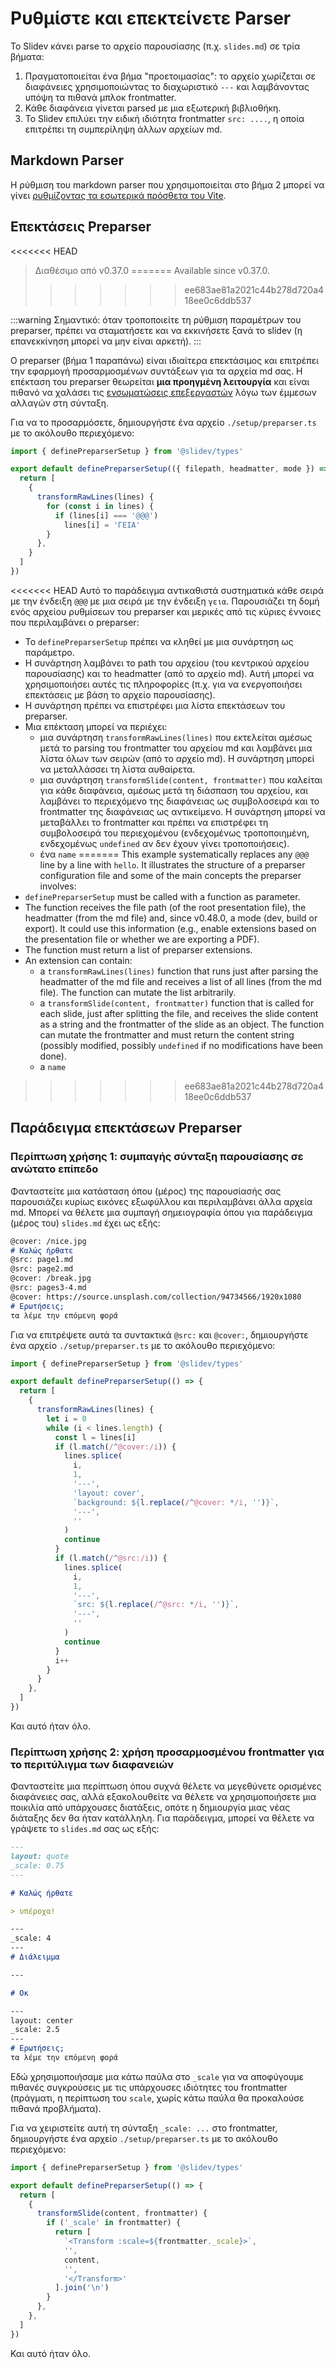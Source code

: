 # Ρυθμίστε και επεκτείνετε Parser

Το Slidev κάνει parse το αρχείο παρουσίασης (π.χ. `slides.md`) σε τρία βήματα:

1. Πραγματοποιείται ένα βήμα "προετοιμασίας": το αρχείο χωρίζεται σε διαφάνειες χρησιμοποιώντας το διαχωριστικό `---` και λαμβάνοντας υπόψη τα πιθανά μπλοκ frontmatter.
2. Κάθε διαφάνεια γίνεται parsed με μια εξωτερική βιβλιοθήκη.
3. Το Slidev επιλύει την ειδική ιδιότητα frontmatter `src: ....`, η οποία επιτρέπει τη συμπερίληψη άλλων αρχείων md.

## Markdown Parser

Η ρύθμιση του markdown parser που χρησιμοποιείται στο βήμα 2 μπορεί να γίνει [ρυθμίζοντας τα εσωτερικά πρόσθετα του Vite](/custom/config-vite#ρύθμιση-εσωτεpικών-πpόσθετων).

## Επεκτάσεις Preparser

<<<<<<< HEAD
> Διαθέσιμο από v0.37.0
=======
> Available since v0.37.0.
>>>>>>> ee683ae81a2021c44b278d720a418ee0c6ddb537

:::warning
Σημαντικό: όταν τροποποιείτε τη ρύθμιση παραμέτρων του preparser, πρέπει να σταματήσετε και να εκκινήσετε ξανά το slidev (η επανεκκίνηση μπορεί να μην είναι αρκετή).
:::

Ο preparser (βήμα 1 παραπάνω) είναι ιδιαίτερα επεκτάσιμος και επιτρέπει την εφαρμογή προσαρμοσμένων συντάξεων για τα αρχεία md σας. Η επέκταση του preparser θεωρείται **μια προηγμένη λειτουργία** και είναι πιθανό να χαλάσει τις [ενσωματώσεις επεξεργαστών](/guide/editors) λόγω των έμμεσων αλλαγών στη σύνταξη.

Για να το προσαρμόσετε, δημιουργήστε ένα αρχείο `./setup/preparser.ts` με το ακόλουθο περιεχόμενο:

```ts
import { definePreparserSetup } from '@slidev/types'

export default definePreparserSetup(({ filepath, headmatter, mode }) => {
  return [
    {
      transformRawLines(lines) {
        for (const i in lines) {
          if (lines[i] === '@@@')
            lines[i] = 'ΓΕΙΑ'
        }
      },
    }
  ]
})
```

<<<<<<< HEAD
Αυτό το παράδειγμα αντικαθιστά συστηματικά κάθε σειρά με την ένδειξη `@@@` με μια σειρά με την ένδειξη `γεια`. Παρουσιάζει τη δομή ενός αρχείου ρυθμίσεων του preparser και μερικές από τις κύριες έννοιες που περιλαμβάνει ο preparser:
- Το `definePreparserSetup` πρέπει να κληθεί με μια συνάρτηση ως παράμετρο.
- Η συνάρτηση λαμβάνει το path του αρχείου (του κεντρικού αρχείου παρουσίασης) και το headmatter (από το αρχείο md). Αυτή μπορεί να χρησιμοποιήσει αυτές τις πληροφορίες (π.χ. για να ενεργοποιήσει επεκτάσεις με βάση το αρχείο παρουσίασης).
- Η συνάρτηση πρέπει να επιστρέφει μια λίστα επεκτάσεων του preparser.
- Μια επέκταση μπορεί να περιέχει:
  - μια συνάρτηση `transformRawLines(lines)` που εκτελείται αμέσως μετά το parsing του frontmatter του αρχείου md και λαμβάνει μια λίστα όλων των σειρών (από το αρχείο md). Η συνάρτηση μπορεί να μεταλλάσσει τη λίστα αυθαίρετα.
  - μια συνάρτηση `transformSlide(content, frontmatter)` που καλείται για κάθε διαφάνεια, αμέσως μετά τη διάσπαση του αρχείου, και λαμβάνει το περιεχόμενο της διαφάνειας ως συμβολοσειρά και το frontmatter της διαφάνειας ως αντικείμενο. Η συνάρτηση μπορεί να μεταβάλλει το frontmatter και πρέπει να επιστρέφει τη συμβολοσειρά του περιεχομένου (ενδεχομένως τροποποιημένη, ενδεχομένως `undefined` αν δεν έχουν γίνει τροποποιήσεις).
  - ένα `name`
=======
This example systematically replaces any `@@@` line by a line with `hello`. It illustrates the structure of a preparser configuration file and some of the main concepts the preparser involves:
- `definePreparserSetup` must be called with a function as parameter.
- The function receives the file path (of the root presentation file), the headmatter (from the md file) and, since v0.48.0, a mode (dev, build or export). It could use this information (e.g., enable extensions based on the presentation file or whether we are exporting a PDF).
- The function must return a list of preparser extensions.
- An extension can contain:
  - a `transformRawLines(lines)` function that runs just after parsing the headmatter of the md file and receives a list of all lines (from the md file). The function can mutate the list arbitrarily.
  - a `transformSlide(content, frontmatter)` function that is called for each slide, just after splitting the file, and receives the slide content as a string and the frontmatter of the slide as an object. The function can mutate the frontmatter and must return the content string (possibly modified, possibly `undefined` if no modifications have been done).
  - a `name`
>>>>>>> ee683ae81a2021c44b278d720a418ee0c6ddb537

## Παράδειγμα επεκτάσεων Preparser

### Περίπτωση χρήσης 1: συμπαγής σύνταξη παρουσίασης σε ανώτατο επίπεδο

Φανταστείτε μια κατάσταση όπου (μέρος) της παρουσίασής σας παρουσιάζει κυρίως εικόνες εξωφύλλου και περιλαμβάνει άλλα αρχεία md. Μπορεί να θέλετε μια συμπαγή σημειογραφία όπου για παράδειγμα (μέρος του) `slides.md` έχει ως εξής:

```md
@cover: /nice.jpg
# Καλώς ήρθατε
@src: page1.md
@src: page2.md
@cover: /break.jpg
@src: pages3-4.md
@cover: https://source.unsplash.com/collection/94734566/1920x1080
# Ερωτήσεις;
τα λέμε την επόμενη φορά
```

Για να επιτρέψετε αυτά τα συντακτικά `@src:` και `@cover:`, δημιουργήστε ένα αρχείο `./setup/preparser.ts` με το ακόλουθο περιεχόμενο:

```ts
import { definePreparserSetup } from '@slidev/types'

export default definePreparserSetup(() => {
  return [
    {
      transformRawLines(lines) {
        let i = 0
        while (i < lines.length) {
          const l = lines[i]
          if (l.match(/^@cover:/i)) {
            lines.splice(
              i,
              1,
              '---',
              'layout: cover',
              `background: ${l.replace(/^@cover: */i, '')}`,
              '---',
              ''
            )
            continue
          }
          if (l.match(/^@src:/i)) {
            lines.splice(
              i,
              1,
              '---',
              `src: ${l.replace(/^@src: */i, '')}`,
              '---',
              ''
            )
            continue
          }
          i++
        }
      }
    },
  ]
})
```

Και αυτό ήταν όλο.

### Περίπτωση χρήσης 2: χρήση προσαρμοσμένου frontmatter για το περιτύλιγμα των διαφανειών

Φανταστείτε μια περίπτωση όπου συχνά θέλετε να μεγεθύνετε ορισμένες διαφάνειες σας, αλλά εξακολουθείτε να θέλετε να χρησιμοποιήσετε μια ποικιλία από υπάρχουσες διατάξεις, οπότε η δημιουργία μιας νέας διάταξης δεν θα ήταν κατάλληλη.
Για παράδειγμα, μπορεί να θέλετε να γράψετε το `slides.md` σας ως εξής:

```md
---
layout: quote
_scale: 0.75
---

# Καλώς ήρθατε

> υπέροχα!

---
_scale: 4
---
# Διάλειμμα

---

# Οκ

---
layout: center
_scale: 2.5
---
# Ερωτήσεις;
τα λέμε την επόμενη φορά
```

Εδώ χρησιμοποιήσαμε μια κάτω παύλα στο `_scale` για να αποφύγουμε πιθανές συγκρούσεις με τις υπάρχουσες ιδιότητες του frontmatter (πράγματι, η περίπτωση του `scale`, χωρίς κάτω παύλα θα προκαλούσε πιθανά προβλήματα).

Για να χειριστείτε αυτή τη σύνταξη `_scale: ...` στο frontmatter, δημιουργήστε ένα αρχείο `./setup/preparser.ts` με το ακόλουθο περιεχόμενο:

```ts
import { definePreparserSetup } from '@slidev/types'

export default definePreparserSetup(() => {
  return [
    {
      transformSlide(content, frontmatter) {
        if ('_scale' in frontmatter) {
          return [
            `<Transform :scale=${frontmatter._scale}>`,
            '',
            content,
            '',
            '</Transform>'
          ].join('\n')
        }
      },
    },
  ]
})
```

Και αυτό ήταν όλο.
